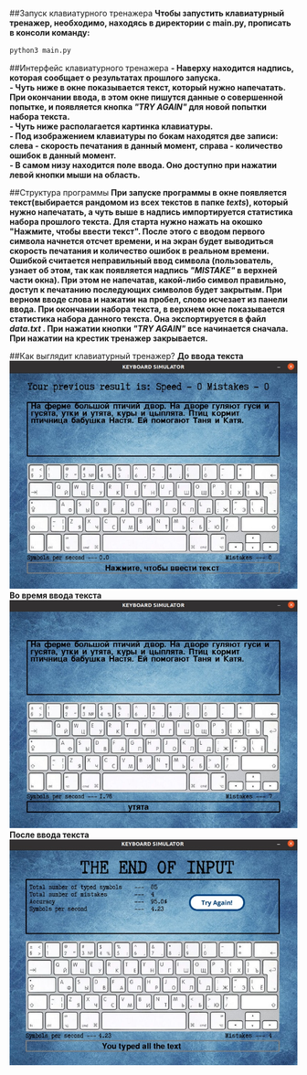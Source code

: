 ##Запуск клавиатурного тренажера
**Чтобы запустить клавиатурный тренажер, необходимо, находясь в 
директории с main.py, прописать в консоли команду:**
```bash
python3 main.py
```
##Интерфейс клавиатурного тренажера
**- Наверху находится надпись, которая сообщает о результатах прошлого запуска.**  
**- Чуть ниже в окне показывается текст, который нужно напечатать. При окончании ввода, в этом окне пишутся данные о совершенной попытке, 
и появляется кнопка ***"TRY AGAIN"*** для новой попытки набора текста.**  
**- Чуть ниже располагается картинка клавиатуры.**  
**- Под изображением клавиатуры по бокам находятся две записи: слева - скорость печатания в данный момент, справа - количество ошибок в данный момент.**  
**- В самом низу находится поле ввода. Оно доступно при нажатии левой кнопки мыши на область.**  

##Структура программы
**При запуске программы в окне появляется текст(выбирается рандомом из всех текстов в папке ***texts***), который нужно напечатать, а чуть выше в надпись импортируется статистика набора прошлого текста.
Для старта нужно нажать на окошко "Нажмите, чтобы ввести текст".
После этого с вводом первого символа начнется отсчет времени, и на экран будет выводиться скорость печатания и количество ошибок в реальном времени.
Ошибкой считается неправильный ввод символа (пользователь, узнает об этом, так как появляется надпись ***"MISTAKE"*** в верхней части окна).
При этом не напечатав, какой-либо символ правильно, доступ к печатанию последующих символов будет закрытым.
При верном вводе слова и нажатии на пробел, слово исчезает из панели ввода.
При окончании набора текста, в верхнем окне показывается статистика набора данного текста. Она экспортируется в файл ***data.txt*** .
При нажатии кнопки ***"TRY AGAIN"*** все начинается сначала.
При нажатии на крестик тренажер закрывается.**

##Как выглядит клавиатурный тренажер?
**До ввода текста**
![before](screenshots/before_input.jpg)
**Во время ввода текста**  
![during](screenshots/during_input.jpg)
**После ввода текста**  
![after](screenshots/after_input.jpg)